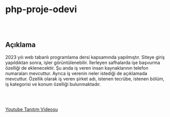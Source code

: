 # php-proje-odevi
<br></br>
## Açıklama 

2023 yılı web tabanlı programlama dersi kapsamında yapılmıştır. Siteye giriş yapıldıktan sonra, işler görüntülenebilir. İlerleyen safhalarda işe başvurma özelliği de eklenecektir.
Şu anda iş veren insan kaynaklarının telefon numaraları mevcuttur. Ayrıca iş verenin neler istediği de açıklamada mevcuttur. Özellik olarak iş veren şirket adı, istenen tecrübe, istenen bölüm, iş kategorisi ve konum özelliği bulunmaktadır. 

<br></br>

[Youtube Tanıtım Videosu](https://youtu.be/hFWAUKk5W6I)
